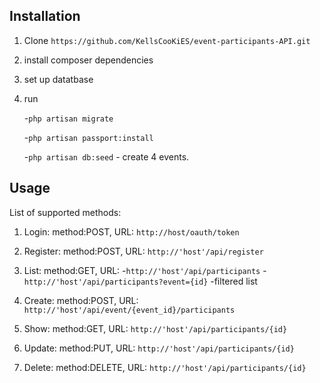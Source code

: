 ## Installation
1. Clone `https://github.com/KellsCooKiES/event-participants-API.git`
2. install composer dependencies
3. set up datatbase
4. run

     -`php artisan migrate`
     
     -`php artisan passport:install`
     
     -`php artisan db:seed` - create 4 events.



## Usage
List of supported methods:
   1. Login: method:POST, URL: `http://host/oauth/token`
    
   2. Register: method:POST, URL: `http://'host'/api/register`
     
   3. List: method:GET, URL: -`http://'host'/api/participants`
                             -`http://'host'/api/participants?event={id}` -filtered list
    
   4. Create: method:POST, URL: `http://'host'/api/event/{event_id}/participants`
    
   5. Show: method:GET, URL: `http://'host'/api/participants/{id}`
 
   6. Update: method:PUT, URL: `http://'host'/api/participants/{id}`
     
   7. Delete: method:DELETE, URL: `http://'host'/api/participants/{id}`




